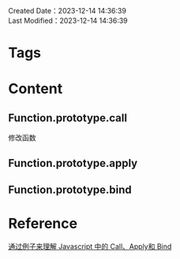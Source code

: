 Created Date：2023-12-14 14:36:39  
Last Modified：2023-12-14 14:36:39

# Tags

# Content

## Function.prototype.call
修改函数
## Function.prototype.apply

## Function.prototype.bind

# Reference

[通过例子来理解 Javascript 中的 Call、Apply和 Bind](https://www.freecodecamp.org/chinese/news/understand-call-apply-and-bind-in-javascript-with-examples)
